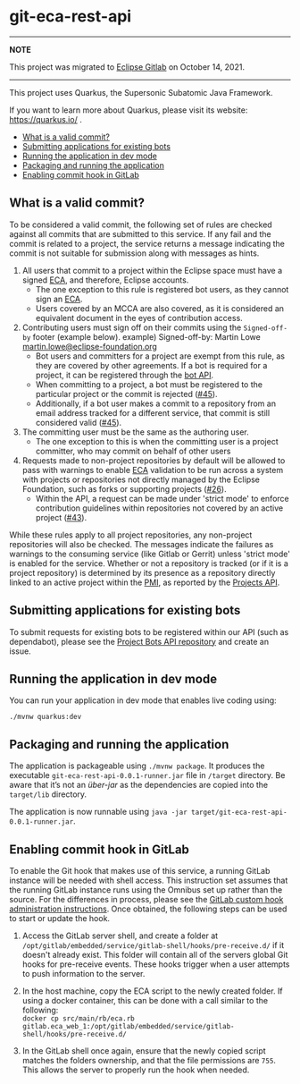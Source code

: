 # git-eca-rest-api

---
**NOTE**

This project was migrated to [Eclipse Gitlab](https://gitlab.eclipse.org/eclipsefdn/it/api/git-eca-rest-api) on October 14, 2021.

---

This project uses Quarkus, the Supersonic Subatomic Java Framework.

If you want to learn more about Quarkus, please visit its website: https://quarkus.io/ .

<!-- TOC -->
- [What is a valid commit?](#what-is-a-valid-commit)
- [Submitting applications for existing bots](#submitting-applications-for-existing-bots)
- [Running the application in dev mode](#running-the-application-in-dev-mode)
- [Packaging and running the application](#packaging-and-running-the-application)
- [Enabling commit hook in GitLab](#enabling-commit-hook-in-gitlab)
<!-- /TOC -->


## What is a valid commit?
To be considered a valid commit, the following set of rules are checked against all commits that are submitted to this service. If any fail and the commit is related to a project, the service returns a message indicating the commit is not suitable for submission along with messages as hints.

1. All users that commit to a project within the Eclipse space must have a signed [ECA](https://accounts.eclipse.org/user/eca), and therefore, Eclipse accounts. 
    - The one exception to this rule is registered bot users, as they cannot sign an [ECA](https://accounts.eclipse.org/user/eca).
    - Users covered by an MCCA are also covered, as it is considered an equivalent document in the eyes of contribution access.
2. Contributing users must sign off on their commits using the `Signed-off-by` footer (example below).
example) Signed-off-by: Martin Lowe <martin.lowe@eclipse-foundation.org>  
    - Bot users and committers for a project are exempt from this rule, as they are covered by other agreements. If a bot is required for a project, it can be registered through the [bot API](https://github.com/EclipseFdn/projects-bots-api).
    - When committing to a project, a bot must be registered to the particular project or the commit is rejected ([#45](https://github.com/EclipseFdn/git-eca-rest-api/issues/45)).
    - Additionally, if a bot user makes a commit to a repository from an email address tracked for a different service, that commit is still considered valid ([#45](https://github.com/EclipseFdn/git-eca-rest-api/issues/45)).
3. The committing user must be the same as the authoring user.  
    - The one exception to this is when the committing user is a project committer, who may commit on behalf of other users  
4. Requests made to non-project repositories by default will be allowed to pass with warnings to enable [ECA](https://accounts.eclipse.org/user/eca) validation to be run across a system with projects or repositories not directly managed by the Eclipse Foundation, such as forks or supporting projects ([#26](https://github.com/EclipseFdn/git-eca-rest-api/issues/26)).
    - Within the API, a request can be made under 'strict mode' to enforce contribution guidelines within repositories not covered by an active project ([#43](https://github.com/EclipseFdn/git-eca-rest-api/pull/43)). 

While these rules apply to all project repositories, any non-project repositories will also be checked. The messages indicate the failures as warnings to the consuming service (like Gitlab or Gerrit) unless 'strict mode' is enabled for the service. Whether or not a repository is tracked (or if it is a project repository) is determined by its presence as a repository directly linked to an active project within the [PMI](https://projects.eclipse.org/), as reported by the [Projects API](https://api.eclipse.org/#tag/Projects). 

## Submitting applications for existing bots

To submit requests for existing bots to be registered within our API (such as dependabot), please see the [Project Bots API repository](https://github.com/EclipseFdn/projects-bots-api) and create an issue.

## Running the application in dev mode

You can run your application in dev mode that enables live coding using:
```
./mvnw quarkus:dev
```

## Packaging and running the application

The application is packageable using `./mvnw package`.
It produces the executable `git-eca-rest-api-0.0.1-runner.jar` file in `/target` directory.
Be aware that it’s not an _über-jar_ as the dependencies are copied into the `target/lib` directory.

The application is now runnable using `java -jar target/git-eca-rest-api-0.0.1-runner.jar`.

## Enabling commit hook in GitLab

To enable the Git hook that makes use of this service, a running GitLab instance will be needed with shell access. This instruction set assumes that the running GitLab instance runs using the Omnibus set up rather than the source. For the differences in process, please see the [GitLab custom hook administration instructions](https://docs.gitlab.com/ee/administration/custom_hooks.html). Once obtained, the following steps can be used to start or update the hook.

1. Access the GitLab server shell, and create a folder at `/opt/gitlab/embedded/service/gitlab-shell/hooks/pre-receive.d/` if it doesn't already exist. This folder will contain all of the servers global Git hooks for pre-receive events. These hooks trigger when a user attempts to push information to the server.  
1. In the host machine, copy the ECA script to the newly created folder. If using a docker container, this can be done with a call similar to the following:  
`docker cp src/main/rb/eca.rb gitlab.eca_web_1:/opt/gitlab/embedded/service/gitlab-shell/hooks/pre-receive.d/`

1. In the GitLab shell once again, ensure that the newly copied script matches the folders ownership, and that the file permissions are `755`. This allows the server to properly run the hook when needed.
